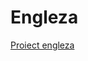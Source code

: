 # Engleza
[Proiect engleza](https://github.com/TudorMurariu/UBB-INFO/blob/main/an2/Semestrul1/Engleza/Elixir-in-a-nutshell.MD) 